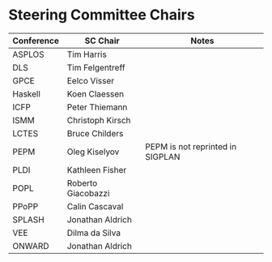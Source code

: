 # Steering Committee Chairs

Conference          |  SC Chair             | Notes
--------------------|-----------------------|-------
ASPLOS              | Tim Harris            |
DLS                 | Tim Felgentreff       |
GPCE                | Eelco Visser          |
Haskell             | Koen Claessen         |
ICFP                | Peter Thiemann        |
ISMM                | Christoph Kirsch      |
LCTES               | Bruce Childers        |
PEPM                | Oleg Kiselyov         | PEPM is not reprinted in SIGPLAN
PLDI                | Kathleen Fisher       |
POPL                | Roberto Giacobazzi    |
PPoPP               | Calin Cascaval        |
SPLASH              | Jonathan Aldrich      |
VEE                 | Dilma da Silva        |
ONWARD              | Jonathan Aldrich      |
